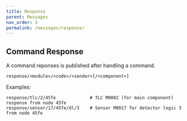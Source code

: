 ```yaml
---
title: Response
parent: Messages
nav_order: 3
permalink: /messages/response/
---
```


## Command Response
A command reponses is published after handling a command.

```
response/<module>/<code>/<sender>[/<component>]
````

Examples:
```
response/tlc/2/45fe             # TLC M0002 (for main component) response from node 45fe
response/sensor/17/45fe/dl/3    # Sensor M0017 for detector logic 3 from node 45fe
```
